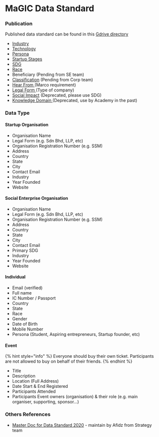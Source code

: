 # MaGIC Data Standard

### Publication

Published data standard can be found in this [Gdrive directory](https://drive.google.com/drive/folders/1LdmDXLWJ_8a13v3PMVap_2Y_MCBBu8Uy)

* [Industry](https://drive.google.com/open?id=12H03rMqpgl69kmiHQgnZF1QKFyKXlcKTxe9fgJ6JPk8) 
* [Technology](https://drive.google.com/drive/folders/1LdmDXLWJ_8a13v3PMVap_2Y_MCBBu8Uy)
* [Persona](https://drive.google.com/open?id=1s5t6gGrEH0tOdPrC57T-af5zdcuv14UrDNYwUh1DClg) 
* [Startup Stages ](https://drive.google.com/open?id=1MVkqNgw-qb8xWX407AB4Dftiyu75Zd4_mAYcoMq4sB4)
* [SDG](https://docs.google.com/document/d/13am4iVrFOzH01CtPK9X3mJTNgVck5Zmz3ov33V-z21s/edit?usp=sharing) 
* [Race](https://drive.google.com/open?id=1l1x72mxDejDsElZpKMbSTHINdyy60YqQhEidaplXmOs) 
* Beneficiary \(Pending from SE team\)
* [Classification](https://drive.google.com/drive/folders/1LdmDXLWJ_8a13v3PMVap_2Y_MCBBu8Uy) \(Pending from Corp team\)
* [Hear From ](https://drive.google.com/open?id=1iqRPOLeowA0JBk_GlTeFORsfcPsJmRSbecuZsDDhHwM)\(Marco requirement\) 
* [Legal Form ](https://docs.google.com/document/d/1kYGAhxcpjMDEWMoG96tQ4pFontIFXPlcWZXUpQd1sK8/edit?usp=sharing)\(Type of company\) 
* [Social Impact](https://drive.google.com/open?id=12wyH_1M6qnn2WiMeC7RMhIoWfCdR7-xcbiIgbm3dVUk) \(Deprecated, please use SDG\) 
* [Knowledge Domain ](https://drive.google.com/open?id=1xRqnPmALfX-Hz7FZoWyC1-TB5MNqqUe0TRO8-jetI08)\(Deprecated, use by Academy in the past\)

### Data Type

#### Startup Organisation

* Organisation Name 
* Legal Form \(e.g. Sdn Bhd, LLP, etc\)
* Organisation Registration Number \(e.g. SSM\)
* Address 
* Country 
* State 
* City 
* Contact Email 
* Industry 
* Year Founded 
* Website

#### Social Enterprise Organisation

* Organisation Name 
* Legal Form \(e.g. Sdn Bhd, LLP, etc\)
* Organisation Registration Number \(e.g. SSM\)
* Address 
* Country 
* State 
* City 
* Contact Email 
* Primary SDG 
* Industry 
* Year Founded 
* Website

#### Individual

* Email \(verified\)
* Full name 
* IC Number / Passport 
* Country 
* State 
* Race 
* Gender 
* Date of Birth 
* Mobile Number 
* Persona \(Student, Aspiring entrepreneurs, Startup founder, etc\)

#### Event

{% hint style="info" %}
Everyone should buy their own ticket. Participants are not allowed to buy on behalf of their friends.
{% endhint %}

* Title 
* Description 
* Location \(Full Address\) 
* Date Start & End Registered 
* Participants Attended 
* Participants Event owners \(organisation\) & their role \(e.g. main organiser, supporting, sponsor…\)

### Others References

* [Master Doc for Data Standard 2020](https://docs.google.com/presentation/d/17uTi_GSYywW7Fk-iC20nJ1DuS_8z8Hef8iPku5cLEYU/edit?usp=sharing) - maintain by Afidz from Strategy team




